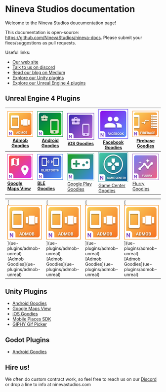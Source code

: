 # Nineva Studios documentation

Welcome to the Nineva Studios doucumentation page!

This documentation is open-source: https://github.com/NinevaStudios/nineva-docs. Please submit your fixes/suggestions as pull requests.

Useful links:

* [Our web site](https://ninevastudios.com)
* [Talk to us on discord](https://bit.ly/nineva_support_discord)
* [Read our blog on Medium](https://medium.com/nineva)
* [Explore our Unity plugins](https://assetstore.unity.com/publishers/5296)
* [Explore our Unreal Engine 4 plugins](https://www.unrealengine.com/marketplace/profile/Nineva+Studios)

## Unreal Engine 4 Plugins

| [<img src="icons/admob-ue.png">](ue-plugins/admob-unreal) <br> [Admob Goodies](ue-plugins/admob-unreal)                   | [<img src="icons/ag-ue.png">](ue-plugins/android-goodies-unreal) <br> [Android Goodies](ue-plugins/android-goodies-unreal) | [<img src="icons/ig-ue.png">](ue-plugins/ios-goodies) <br> [iOS Goodies](ue-plugins/ios-goodies)                                    | [<img src="icons/facebook-ue.png">](ue-plugins/facebook-goodies) <br> [Facebook Goodies](ue-plugins/facebook-goodies) | [<img src="icons/firebase-ue.png">](ue-plugins/firebase-unreal) <br> **[Firebase Goodies](ue-plugins/firebase-unreal)** |
| ------------------------------------------------------------------------------------------------------------------------- | -------------------------------------------------------------------------------------------------------------------------- | ----------------------------------------------------------------------------------------------------------------------------------- | --------------------------------------------------------------------------------------------------------------------- | ----------------------------------------------------------------------------------------------------------------------- |
| [<img src="icons/maps-ue.png">](ue-plugins/google-maps-unreal) <br> **[Google Maps View](ue-plugins/google-maps-unreal)** | [<img src="icons/ble-ue.png">](ue-plugins/ble-goodies) <br> **[BLE Goodies](ue-plugins/ble-goodies)**                      | [<img src="icons/play-games-ue.png">](ue-plugins/google-play-unreal) <br> [Google Play Goodies](ue-plugins/google-play-unreal) <br> | [<img src="icons/game-center-ios.png">]() <br>[Game Center Goodies](ue-plugins/game-center-unreal)<br>                | [<img src="icons/flurry-ue.png">]() <br>[Flurry Goodies](ue-plugins/flurry-unreal)<br>                                  |

<table>
  <tr>
    <td>[<img src="icons/admob-ue.png">](ue-plugins/admob-unreal) <br> [Admob Goodies](ue-plugins/admob-unreal)</td>
    <td>[<img src="icons/admob-ue.png">](ue-plugins/admob-unreal) <br> [Admob Goodies](ue-plugins/admob-unreal)</td>
    <td>[<img src="icons/admob-ue.png">](ue-plugins/admob-unreal) <br> [Admob Goodies](ue-plugins/admob-unreal)</td>
    <td>[<img src="icons/admob-ue.png">](ue-plugins/admob-unreal) <br> [Admob Goodies](ue-plugins/admob-unreal)</td>
  </tr>
</table>

## Unity Plugins

* [Android Goodies](unity-plugins/android-goodies)
* [Google Maps View](unity-plugins/google-maps)
* [iOS Goodies](unity-plugins/ios-goodies)
* [Mobile Places SDK](unity-plugins/places-sdk)
* [GIPHY Gif Picker](unity-plugins/giphy)

## Godot Plugins

* [Android Goodies](godot-plugins/android-goodies-godot)

## Hire us!

We often do custom contract work, so feel free to reach us on our [Discord](https://bit.ly/nineva_support_discord) or drop a line to info at ninevastudios.com
